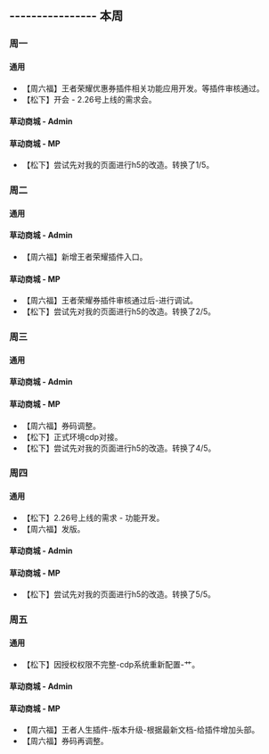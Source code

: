 ## ---------------- 本周

### 周一
#### 通用
* 【周六福】王者荣耀优惠券插件相关功能应用开发。等插件审核通过。
* 【松下】开会 - 2.26号上线的需求会。
#### 草动商城 - Admin
#### 草动商城 - MP
* 【松下】尝试先对我的页面进行h5的改造。转换了1/5。

### 周二
#### 通用
#### 草动商城 - Admin
* 【周六福】新增王者荣耀插件入口。
#### 草动商城 - MP
* 【周六福】王者荣耀券插件审核通过后-进行调试。
* 【松下】尝试先对我的页面进行h5的改造。转换了2/5。

### 周三
#### 通用
#### 草动商城 - Admin
#### 草动商城 - MP
* 【周六福】券码调整。
* 【松下】正式环境cdp对接。
* 【松下】尝试先对我的页面进行h5的改造。转换了4/5。

### 周四
#### 通用
* 【松下】2.26号上线的需求 - 功能开发。
* 【周六福】发版。
#### 草动商城 - Admin
#### 草动商城 - MP
* 【松下】尝试先对我的页面进行h5的改造。转换了5/5。

### 周五
#### 通用
* 【松下】因授权权限不完整-cdp系统重新配置-艹。
#### 草动商城 - Admin
#### 草动商城 - MP
* 【周六福】王者人生插件-版本升级-根据最新文档-给插件增加头部。
* 【周六福】券码再调整。
